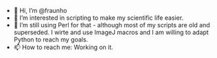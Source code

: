 - 👋 Hi, I’m @fraunho
- 👀 I’m interested in scripting to make my scientific life easier.
- 🌱 I’m still using Perl for that - although most of my scripts are old and superseded. I wirte and use ImageJ macros and I am willing to adapt Python to reach my goals.
- 📫 How to reach me: Working on it.

<!---
fraunho/fraunho is a ✨ special ✨ repository because its `README.md` (this file) appears on your GitHub profile.
You can click the Preview link to take a look at your changes.
--->
